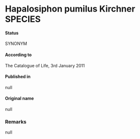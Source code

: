 # Hapalosiphon pumilus Kirchner SPECIES

#### Status
SYNONYM

#### According to
The Catalogue of Life, 3rd January 2011

#### Published in
null

#### Original name
null

### Remarks
null